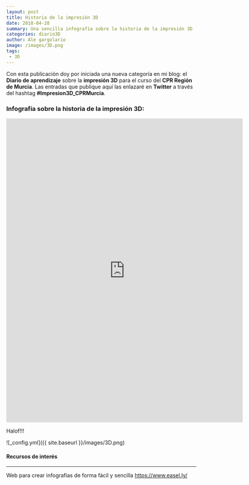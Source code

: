 ```yaml
---
layout: post
title: Historia de la impresión 3D
date: 2018-04-28
summary: Una sencilla infografía sobre la historia de la impresión 3D
categories: diario3D 
author: Ale gargolario
image: /images/3D.png
tags:
 - 3D
---
```


Con esta publicación doy por iniciada una nueva categoría en mi blog: el **Diario de aprendizaje** sobre la **impresión 3D** para el curso del **CPR Región de Murcia**.
Las entradas que publique aquí las enlazaré en **Twitter** a través del hashtag **#Impresion3D_CPRMurcia**.

### Infografía sobre la historia de la impresión 3D:

<iframe width="627" height="807" frameborder="0" scrolling="no" style="overflow-y:hidden;" src="https://www.easel.ly/index/embedFrame/easel/7404220"></iframe>

Halof!!!

![_config.yml]({{ site.baseurl }}/images/3D.png)

#### Recursos de interés
*** 

 Web para crear infografías de forma fácil y sencilla <https://www.easel.ly/>

